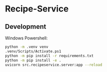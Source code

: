 # Recipe-Service


## Development

Windows Powershell:
```sh
python -m .venv venv
.venv/Scripts/Activate.ps1
python -m pip install -r requirements.txt
python -m pip install -e .
uvicorn src.recipeservice.server:app --reload
```
